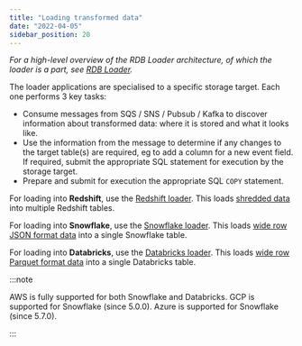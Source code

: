 ```yaml
---
title: "Loading transformed data"
date: "2022-04-05"
sidebar_position: 20
---
```


_For a high-level overview of the RDB Loader architecture, of which the loader is a part, see [RDB Loader](/docs/pipeline-components-and-applications/loaders-storage-targets/snowplow-rdb-loader/index.md)._

The loader applications are specialised to a specific storage target. Each one performs 3 key tasks:

- Consume messages from SQS / SNS / Pubsub / Kafka to discover information about transformed data: where it is stored and what it looks like.
- Use the information from the message to determine if any changes to the target table(s) are required, eg to add a column for a new event field. If required, submit the appropriate SQL statement for execution by the storage target.
- Prepare and submit for execution the appropriate SQL `COPY` statement.

For loading into **Redshift**, use the [Redshift loader](/docs/pipeline-components-and-applications/loaders-storage-targets/snowplow-rdb-loader/loading-transformed-data/redshift-loader/index.md). This loads [shredded data](/docs/pipeline-components-and-applications/loaders-storage-targets/snowplow-rdb-loader/transforming-enriched-data/index.md#shredded-data) into multiple Redshift tables.

For loading into **Snowflake**, use the [Snowflake loader](/docs/pipeline-components-and-applications/loaders-storage-targets/snowplow-rdb-loader/loading-transformed-data/snowflake-loader/index.md). This loads [wide row JSON format data](/docs/pipeline-components-and-applications/loaders-storage-targets/snowplow-rdb-loader/transforming-enriched-data/index.md#wide-row-format) into a single Snowflake table. 

For loading into **Databricks**, use the [Databricks loader](/docs/pipeline-components-and-applications/loaders-storage-targets/snowplow-rdb-loader/loading-transformed-data/databricks-loader/index.md). This loads [wide row Parquet format data](/docs/pipeline-components-and-applications/loaders-storage-targets/snowplow-rdb-loader/transforming-enriched-data/index.md#wide-row-format) into a single Databricks table.

:::note

AWS is fully supported for both Snowflake and Databricks. GCP is supported for Snowflake (since 5.0.0). Azure is supported for Snowflake (since 5.7.0).

:::
